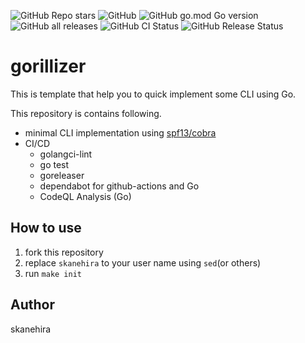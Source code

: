 ![GitHub Repo stars](https://img.shields.io/github/stars/skanehira/gorillizer?style=social)
![GitHub](https://img.shields.io/github/license/skanehira/gorillizer)
![GitHub go.mod Go version](https://img.shields.io/github/go-mod/go-version/skanehira/gorillizer)
![GitHub all releases](https://img.shields.io/github/downloads/skanehira/gorillizer/total)
![GitHub CI Status](https://img.shields.io/github/workflow/status/skanehira/gorillizer/ci?label=CI)
![GitHub Release Status](https://img.shields.io/github/workflow/status/skanehira/gorillizer/Release?label=release)

# gorillizer
This is template that help you to quick implement some CLI using Go.

This repository is contains following.

- minimal CLI implementation using [spf13/cobra](https://github.com/spf13/cobra)
- CI/CD
  - golangci-lint
  - go test
  - goreleaser
  - dependabot for github-actions and Go
  - CodeQL Analysis (Go)

## How to use
1. fork this repository
2. replace `skanehira` to your user name using `sed`(or others)
3. run `make init`

## Author
skanehira
